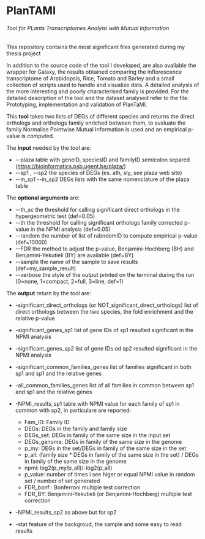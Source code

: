 # PlanTAMI
###### Tool for PLants Transcriptomes Analyisi with Mutual Information

This repository contains the most significant files generated during my thesis project

In addition to the source code of the tool I developed, are also available the wrapper for Galaxy, the results obtained comparing the inflorescence transcriptome of Arabidopsis, Rice, Tomato and Barley and a small collection of scripts used to handle and visualize data. 
A detailed analysis of the more interesting and poorly characterised family is provided. For the detailed description of the tool and the dataset analysed refer to the file: Prototyping, implementation and validation of PlanTaMI.

This **tool** takes two lists of DEGs of different species and returns the direct orthologs and orthologs family enriched
between them, to evaluate the family Normalise Pointwise Mutual Information is used and an empirical p-value is computed.

The **input** needed by the tool are:
  + --plaza 
  table with geneID, speciesID and familyID semicolon separed (https://bioinformatics.psb.ugent.be/plaza/)
  + --sp1 , --sp2 
  the species of DEGs (es. ath, sly, see plaza web site)
  + --in_sp1 --in_sp2
  DEGs lists with the same nomenclature of the plaza table
  
 The **optional arguments** are:
  + --th_sc
  the threshold for calling significant direct orthologs in the hypergeometric test (def=0.05)
  + --th
  the threshold for calling significant orthologs family corrected p-value in the NPMI analysis (def=0.05)
  + --random
  the number of list of rabndomID to compute empirical p-value (def=10000)
  + --FDR
  the method to adjust the p-value, Benjamini-Hochberg (BH) and Benjamini-Yekutieli (BY) are available (def=BY)
  + --sample
  the name of the sample to save results (def=my_sample_result)
  + --verbose
  the style of the output printed on the terminal during the run (0=none, 1=compact, 2=full, 3=line, def=1)

The **output** return by the tool are: 
 + -significant_direct_orthologs (or NOT_significant_direct_orthologs)
 list of direct orthologs between the two species, the fold enrichment and the relative p-value 

 + -significant_genes_sp1
 list of gene IDs of sp1 resulted significant in the NPMI analysis 
 
 + -significant_genes_sp2
 list of gene IDs od sp2 resulted significant in the NPMI analysis 
 
 + -significant_common_families_genes
 list of families significant in both sp1 and sp1 and the relative genes
 
 + -all_common_families_genes
 list of all families in common between sp1 and sp1 and the relative genes
 
 + -NPMI_results_sp1
 table with NPMI value for each family of sp1 in common with sp2, in particulare are reported:
   + Fam_ID: Family ID
   + DEGs: DEGs in the family and family size
   + DEGs_set: DEGs in family of the same size in the input set
   + DEGs_genome: DEGs in family of the same size in the genome
   + p_my: DEGs in the set/DEGs in family of the same size in the set
   + p_all: (family size * DEGs in family of the same size in the set) / DEGs in family of the same size in the genome
   + npmi: log2(p_my/p_all)/-log2(p_all)
   + p_value: number of times i see higer or equal NPMI value in random set / number of set generated 
   + FDR_bonf : Bonferroni multiple test correction 
   + FDR_BY: Benjamini-Yekutieli (or Benjamini-Hochberg) multiple test correction 

 + -NPMI_results_sp2
 as above but for sp2
 
 + -stat
 feature of the backgroud, the sample and some easy to read results 
 
  
